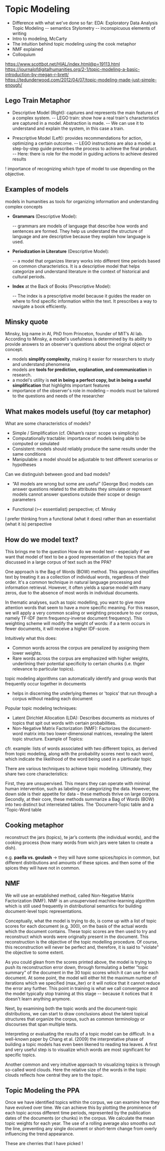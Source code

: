 # Topic Modeling

- Difference with what we've done so far:
EDA: Exploratory Data Analysis
Topic Modeling -- semantics
Stylometry -- inconspicuous elements of writing
- Intro to modeling, McCarty
- The intuition behind topic modeling using the cook metaphor
- NMF explained
- Colloquium

https://www.scottbot.net/HIAL/index.html@p=19113.html
https://journalofdigitalhumanities.org/2-1/topic-modeling-a-basic-introduction-by-megan-r-brett/
https://tedunderwood.com/2012/04/07/topic-modeling-made-just-simple-enough/

## Lego Train Metaphor

- Descriptive Model (Right): captures and represents the main features of a complex system.
	-- LEGO train: show how a real train's characteristics are captured in a model. Abstraction is made.
	-- We can use it to understand and explain the system, in this case a train.

- Prescriptive Model (Left): provides recommendations for action, optimizing a certain outcome.
	-- LEGO instructions are also a model: a step-by-step guide prescribes the process to achieve the final product.
	-- Here: there is role for the model in guiding actions to achieve desired results

! importance of recognizing which type of model to use depending on the objective.

## Examples of models

models in humanities as tools for organizing information and understanding complex concepts

- **Grammars** (Descriptive Model):

	-- grammars are models of language that describe how words and sentences are formed. They help us understand the structure of language and are descriptive because they explain how language is used.

- **Periodization in Literature** (Descriptive Model):

	-- a model that organizes literary works into different time periods based on common characteristics. It is a descriptive model that helps categorize and understand literature in the context of historical and cultural periods.

- **Index** at the Back of Books (Prescriptive Model):

	-- The index is a prescriptive model because it guides the reader on where to find specific information within the text. It prescribes a way to navigate a book efficiently.

## Minsky quote

Minsky, big name in AI, PhD from Princeton, founder of MIT’s AI lab. According to Minsky, a model's usefulness is determined by its ability to provide answers to an observer's questions about the original object or concept.

- models **simplify complexity**, making it easier for researchers to study and understand phenomena
- models are **tools for prediction, explanation, and communication** in research.
- a model's utility is **not in being a perfect copy, but in being a useful simplification** that highlights important features
- importance of the observer's role in modeling – models must be tailored to the questions and needs of the researcher

## What makes models useful (toy car metaphor)

What are some characteristics of models?

- Simple / Simplification (cf. Okham’s razor: scope vs simplicity)
- Computationally tractable: importance of models being able to be computed or simulated
- Consistent: models should reliably produce the same results under the same conditions
- Manipulable: a model should be adjustable to test different scenarios or hypotheses

Can we distinguish between good and bad models?

- “All models are wrong but some are useful” (George Box)
models can answer questions related to the attributes they simulate or represent
models cannot answer questions outside their scope or design parameters

- Functional (>< essentialist) perspective; cf. Minsky

I prefer thinking from a functional (what it does) rather than an essentialist (what it is) perspective

## How do we model text?

This brings me to the question How do we model text – especially if we want that model of text to be a good representation of the topics that are discussed in a large corpus of text such as the PPA?

One approach is the Bag of Words (BOW) method. This approach simplifies text by treating it as a collection of individual words, regardless of their order. It's a common technique in natural language processing and information retrieval. However, it often yields a sparse model with many zeros, due to the absence of most words in individual documents.

In thematic analyses, such as topic modelling, you want to give more attention words that seem to have a more specific meaning. For this reason, we will apply a very common scaling or weighting procedure to our corpus, namely TF-IDF (term frequency-inverse document frequency). This weighting scheme will modify the weight of words: if a a term occurs in fewer documents, it will receive a higher IDF-score.

Intuitively what this does:

- Common words across the corpus are penalized by assigning them lower weights.
- Rare words across the corpus are emphasized with higher weights, underlining their potential specificity to certain chunks (i.e. thgeir relevance to particular topics).

topic modeling algorithms can automatically identify and group words that frequently occur together in documents
- helps in discerning the underlying themes or 'topics' that run through a corpus without reading each document

Popular topic modeling techniques:

- Latent Dirichlet Allocation (LDA): Describes documents as mixtures of topics that spit out words with certain probabilities.
- Non-Negative Matrix Factorization (NMF): Factorizes the document-word matrix into two lower-dimensional matrices, revealing the latent topic structure.
Example of Topics:

cfr. example: lists of words associated with two different topics, as derived from topic modeling, along with the probability scores next to each word, which indicate the likelihood of the word being used in a particular topic

There are various techniques to achieve topic modeling. Ultimately, they share two core characteristics:

First, they are unsupervised. This means they can operate with minimal human intervention, such as labeling or categorizing the data. 
However, the down side is their appetite for data – these methods thrive on large corpora.
Secondly, at their core, these methods summarize a Bag of Words (BOW) into two distinct but interrelated tables. The 'Document-Topic table and a 'Topic-Word table  

## Cooking metaphor

reconstruct the jars (topics), te jar’s contents (the individual words), and the cooking process (how many words from wich jars were taken to create a dish).

e.g. **paella vs. goulash** → they will have some spices/topics in common, but different distributions and amounts of these spices. and then some of the spices they will have not in common.

## NMF

We will use an established method, called Non-Negative Matrix Factorization (NMF). NMF is an unsupervised machine-learning algorithm which is still used frequently in distributional semantics for building document-level topic representations.

Conceptually, what the model is trying to do, is come up with a list of topic scores for each document (e.g. 300), on the basis of the actual words which the document contains. These topic scores are then used to try and reconstruct which words were originally present in the document. This reconstruction is the objective of the topic modelling procedure. Of course, this reconstruction will never be perfect and, therefore, it is said to "violate" the objective to some extent.

As you could glean from the scores printed above, the model is trying to push its reconstruction error down, through formulating a better "topic summary" of the document in the 30 topic scores which it can use for each document. At some point, the model will either hit the maximum number of iterations which we specified (max_iter) or it will notice that it cannot reduce the error any further. This point in training is what we call convergence and the model typically stop training at this stage -- because it notices that it doesn't learn anything anymore.

Next, by examining both the topic words and the document-topic distributions, we can start to draw conclusions about the latent topical structures that organize the corpus, such as common terminology or discourses that span multiple texts.

Interpreting or evaluating the results of a topic model can be difficult. In a well-known paper by Chang et al. (2009) the interpretative phase of building a topic models has even been likened to reading tea leaves. A first and very useful step is to visualize which words are most significant for specific topics.

Another common and very intuitive approach to visualizing topics is through so-called word clouds. Here the relative size of the words in the topic clouds reflects how central they are to the topic.

## Topic Modeling the PPA

Once we have identified topics within the corpus, we can examine how they have evolved over time. We can achieve this by plotting the prominence of each topic across different time periods, represented by the publication dates of the documents (or chunks) in the corpus. We calculate the mean topic weights for each year. The use of a rolling average also smooths out the line, preventing any single document or short-term change from overly influencing the trend appearance.

These are cherries that I have picked !
